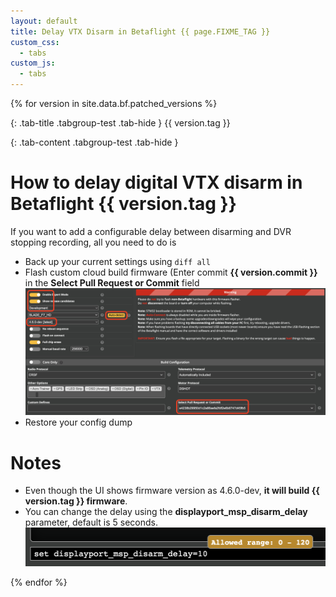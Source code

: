 ```yaml
---
layout: default
title: Delay VTX Disarm in Betaflight {{ page.FIXME_TAG }}
custom_css:
  - tabs
custom_js:
  - tabs
---
```

{% for version in site.data.bf.patched_versions %}

{: .tab-title .tabgroup-test .tab-hide }
{{ version.tag }}

{: .tab-content .tabgroup-test .tab-hide }

# How to delay digital VTX disarm in Betaflight {{ version.tag }}

If you want to add a configurable delay between disarming and DVR stopping recording, all you need to do is
- Back up your current settings using `diff all`
- Flash custom cloud build firmware (Enter commit **{{ version.commit }}** in the **Select Pull Request or Commit** field
    ![Flashing custom firmware](/images/custom_commit.png?raw=true "text")
- Restore your config dump

# Notes
- Even though the UI shows firmware version as 4.6.0-dev, **it will build {{ version.tag }} firmware**.
- You can change the delay using the **displayport_msp_disarm_delay** parameter, default is 5 seconds.
    ![Flashing custom firmware](/images/cli_param.png?raw=true "text")

{% endfor %}
